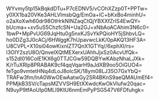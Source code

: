 WYvmy5tp15kBqkdDTu+P7cEDNV5/vCOhXZzp0T+PPTw=
y0XX1ba20VKe3AHLVlmsbQg/EmOa+IC+bKxBo4minhU=
o2aXoXwh60dr98OtHrkNlNZaqCtQjYBXXfZrlS4EwQY=
bUcma++xv5uS5ChzfcSN+Ua2GJ+xNbAoACAhim3N6c0=
1bwP+MpPvUG69JqHtu0g5nxKJSvYkPQioHY5jShbvLQ=
ho0DZg3J0cACj/6HWggK7hUpavwcLkK/0pAKQ13HF3A=
U8CVPL+X10si04owKixnlZT7QnX1GTYq//6xphXI/rs=
l3OIY2szU8O/QnvelXQtMEXerxUAhhJjxSz0AcvUfQk=
s152dl016ColE1KX6g0TTJCGw59DQBYwKAbzNhaLJXk=
K/rTuXRlp8PRABAK9cf4qqVqarH9aJdXB9oo5OiGUO4=
feTgo9vmtetHNq4dLoJ8oIcSK/18ym08LJ35O7GxYbQ=
TRAFw3fm/lnA0WwOEwAatwGy2SR4BKnS9aeQMAUmEf4=
PPMjkB3SV/cTapsMZVVSH9EtXXwdcKwOkVIufw20qac=
N9uyP9tfAoUIp0MLI9KtU6nmEmPyPSG547V6FDfuhgk=

